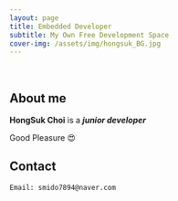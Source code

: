 ```yaml
---
layout: page
title: Embedded Developer
subtitle: My Own Free Development Space
cover-img: /assets/img/hongsuk_BG.jpg
---
```


<br/>

## About me

**HongSuk Choi** is a **_junior developer_** 

Good Pleasure &#128525;

## Contact

```
Email: smido7894@naver.com
```
